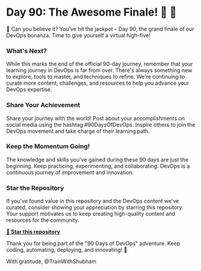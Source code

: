 # Day 90: The Awesome Finale! 🎉 🎉

🚀 Can you believe it? You've hit the jackpot – Day 90, the grand finale of our DevOps bonanza. Time to give yourself a virtual high-five!

### What's Next?

While this marks the end of the official 90-day journey, remember that your learning journey in DevOps is far from over. There's always something new to explore, tools to master, and techniques to refine. We're continuing to curate more content, challenges, and resources to help you advance your DevOps expertise.

### Share Your Achievement

Share your journey with the world! Post about your accomplishments on social media using the hashtag #90DaysOfDevOps. Inspire others to join the DevOps movement and take charge of their learning path.

### Keep the Momentum Going!

The knowledge and skills you've gained during these 90 days are just the beginning. Keep practicing, experimenting, and collaborating. DevOps is a continuous journey of improvement and innovation.

### Star the Repository

If you've found value in this repository and the DevOps content we've curated, consider showing your appreciation by starring this repository. Your support motivates us to keep creating high-quality content and resources for the community.

**[🌟 Star this repository](https://github.com/LondheShubham153/90DaysOfDevOps)**

Thank you for being part of the "90 Days of DevOps" adventure.
Keep coding, automating, deploying, and innovating! 🎈

With gratitude,
@TrainWithShubham